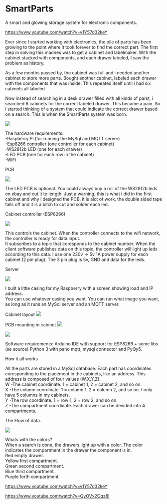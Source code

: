 
# SmartParts
A smart and glowing storage system for electronic components.  

https://www.youtube.com/watch?v=v1Y57d32keY

Ever since I started working with electronics, the pile of parts has been growing to the point where it took forever to find the correct part. The first step in solving this madnes was to get a cabinet and labelmaker. 
With the cabinet stacked with components, and each drawer labeled, I saw the problem as history.

As a few months passed by, the cabinet was full and i needed another cabinet to store more parts. Bought another cabinet, labeled each drawer with the components that was inside. This repeated itself until i had six cabinets all labeled. 

Now instead of searching in a desk drawer filled with all kinds of parst, i searched 6 cabinets for the correct labeled drawer. This became a pain. So i started thinking of a system that could indicate the correct drawer based on a search. This is when the SmartParts system was born.

![](images/Cabinets.png)

The hardware requirements:  
-Raspberry Pi (for running the MySql and MQTT server)  
-Esp8266 controller (one controller for each cabinet)  
-WS2812b LED (one for each drawer)  
-LED PCB (one for each row in the cabinet)  
-WiFi

PCB

![](images/PCB.png)
  
The LED PCB is optional. You could always buy a roll of the WS2812b leds on ebay and cut it to length. Just a warning, this is what i did in the first cabinet and why i designed the PCB, it is alot of work, the double sided tape falls off and it is a bitch to cut and solder each led.

Cabinet controller (ESP8266)  

![](images/Esp8266.png)

This controls the cabinet. When the controller connects to the wifi network, the controller is ready for data input.  
It subscribes to a topic that coresponds to the cabinet number. When the client software publishes data on this topic, the controller will light up leds according to this data. I use one 230v -> 5v 1A power supply for each cabinet (2 pin plug). The 3 pin plug is 5v, GND and data for the leds.  
  
  
Server 

![](images/server.png)

I built a little casing for my Raspberry with a screen showing load and IP address.  
You can use whatever casing you want.  You can run what image you want, as long as it runs an MySql server and an MQTT server.

Cabinet layout
![](images/CabinetLayout.png)

PCB mounting in cabinet
![](images/DF7E039C-A656-4165-82AD-C389EC491362.jpeg)

![](images/CF1B5AFE-CCE0-4CEC-96E7-288A19D69D1C.jpeg)


Software requirements:
Arduino IDE with support for ESP8266 + some libs (se source)
Python 3 with paho mqtt, mysql connector and PyQy5.  
   
How it all works  
  
  All the parts are stored in a MySql database. Each part has coordinates coresponding to the placement in the cabinets, like an address. This address is composed of four values (W,X,Y,Z).  
W -The cabinet coordinate. 1 = cabinet 1, 2 = cabinet 2, and so on.  
X -The column coordinate. 1 = column 1, 2 = column 2, and so on. I only have 5 columns in my cabinets.  
Y -The row coordinate. 1 = row 1, 2 = row 2, and so on.   
Z -The compartment coordinate. Each drawer can be devided into 4 compartments.   


The Flow of data.  

![](images/FlowChart.png)

Whats with the colors?  
When a search is done, the drawers light up with a color. The color indicates the compartment in the drawer the component is in.  
Red empty drawer.  
Yellow first compartment.  
Green second compartment.  
Blue third compartment.  
Purple forth compartment.


https://www.youtube.com/watch?v=v1Y57d32keY

https://www.youtube.com/watch?v=QyOVx2Oqz8I
